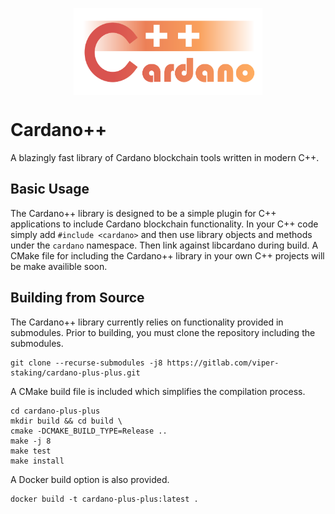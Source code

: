 <img 
    style="display: block; 
           margin-left: auto;
           margin-right: auto;
           width: 60%;"
    src="docs/img/logo.png" 
    alt="Cardano++ logo">
</img>

# Cardano++

A blazingly fast library of Cardano blockchain tools written in modern C++.

## Basic Usage

The Cardano++ library is designed to be a simple plugin for C++ applications to include Cardano blockchain functionality. In your C++ code simply add `#include <cardano>` and then use library objects and methods under the `cardano` namespace. Then link against libcardano during build. A CMake file for including the Cardano++ library in your own C++ projects will be make availible soon.

## Building from Source

The Cardano++ library currently relies on functionality provided in submodules. Prior to building, you must clone the repository including the submodules.

    git clone --recurse-submodules -j8 https://gitlab.com/viper-staking/cardano-plus-plus.git

A CMake build file is included which simplifies the compilation process.

    cd cardano-plus-plus
    mkdir build && cd build \
    cmake -DCMAKE_BUILD_TYPE=Release ..
    make -j 8
    make test
    make install

A Docker build option is also provided.

    docker build -t cardano-plus-plus:latest .
